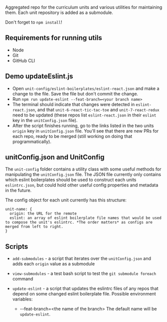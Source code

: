 Aggregated repo for the curriculum units and various utilities for maintaining them. Each unit repository is added as a submodule.

Don't forget to `npm install`!

## Requirements for running utils
- Node
- Git
- GitHub CLI

## Demo updateEslint.js
- Open `unit-config/eslint-boilerplates/eslint-react.json` and make a change to the file. Save the file but don't commit the change.
- Run `npm run update-eslint --feat-branch=<your branch name>`
- The terminal should indicate that changes were detected in `eslint-react.json`, and that `unit-6-react-tic-tac-toe` and `unit-7-react-redux` need to be updated (these repos list `eslint-react.json` in their `eslint` key in the `unitConfig.json` file).
- After the script finishes running, go to the links listed in the two units `origin` key in `unitConfig.json` file. You'll see that there are new PRs for each repo, ready to be merged (still working on doing that programmatically).

## unitConfig.json and UnitConfig

The `unit-config` folder contains a utility class with some useful methods for manipulating the `unitConfig.json` file. The JSON file currently only contains which eslint boilerplates should be used to construct each units `eslintrc.json`, but could hold other useful config properties and metadata in the future.

The config object for each unit currently has this structure:

```
unit-name: {
  origin: the URL for the remote
  eslint: an array of eslint boilerplate file names that would be used to compose the unit's eslintrc. *The order matters* as configs are merged from left to right.
}
```

## Scripts

- `add-submodules` - a script that iterates over the `unitConfig.json` and adds each `origin` value as a submodule

- `view-submodules` - a test bash script to test the `git submodule foreach` command

- `update-eslint` - a script that updates the eslintrc files of any repos that depend on some changed eslint boilerplate file.
Possible environment variables:
    - --feat-branch=\<the name of the branch> The default name will be `update-eslint`.
